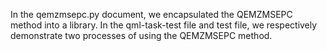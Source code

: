 In the qemzmsepc.py document, we encapsulated the QEMZMSEPC method into a library.
In the qml-task-test file and test file, we respectively demonstrate two processes of using the QEMZMSEPC method.
